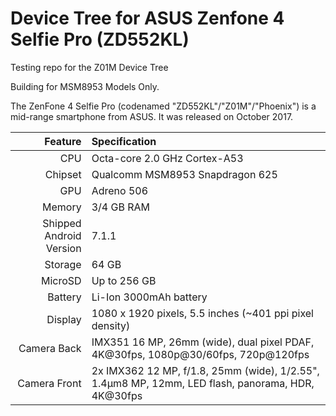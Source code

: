 # Device Tree for ASUS Zenfone 4 Selfie Pro (ZD552KL)

Testing repo for the Z01M Device Tree

Building for MSM8953 Models Only.

The ZenFone 4 Selfie Pro (codenamed "ZD552KL"/"Z01M"/"Phoenix") is a mid-range smartphone from ASUS. It was released on October 2017.

Feature   | Specification
-------:|:-------------------------
CPU     | Octa-core 2.0 GHz Cortex-A53
Chipset | Qualcomm MSM8953 Snapdragon 625
GPU     | Adreno 506
Memory  | 3/4 GB RAM
Shipped Android Version | 7.1.1
Storage | 64 GB
MicroSD | Up to 256 GB
Battery | Li-Ion 3000mAh battery
Display | 1080 x 1920 pixels, 5.5 inches (~401 ppi pixel density)
Camera Back | IMX351 16 MP, 26mm (wide), dual pixel PDAF, 4K@30fps, 1080p@30/60fps, 720p@120fps
Camera Front |2x IMX362 12 MP, f/1.8, 25mm (wide), 1/2.55", 1.4µm8 MP, 12mm, LED flash, panorama, HDR, 4K@30fps
